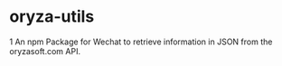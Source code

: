 # oryza-utils
1
An npm Package for Wechat to retrieve information in JSON from the oryzasoft.com API.


